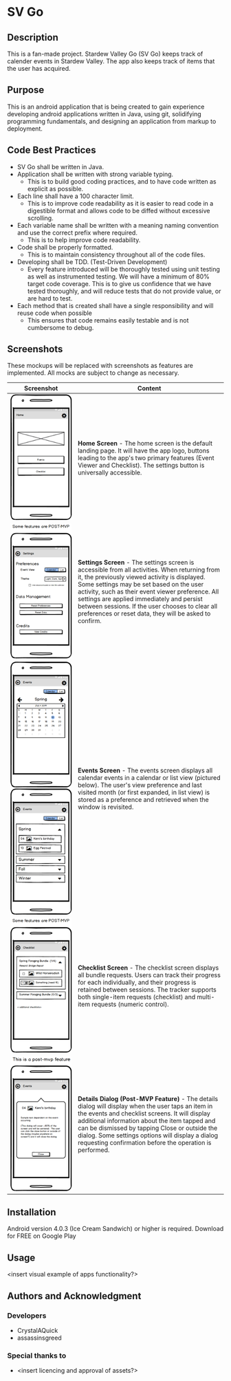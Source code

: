 # SV Go

## Description
This is a fan-made project.
Stardew Valley Go (SV Go) keeps track of calender events in Stardew Valley.
The app also keeps track of items that the user has acquired.

## Purpose
This is an android application that is being created to gain experience developing android
applications written in Java, using git, solidifying programming fundamentals, and designing
an application from markup to deployment.

## Code Best Practices
  * SV Go shall be written in Java.
  * Application shall be written with strong variable typing.
     * This is to build good coding practices, and to have code written as explicit as possible.
  * Each line shall have a 100 character limit.
     * This is to improve code readability as it is easier to read code in a digestible format and
     allows code to be diffed without excessive scrolling.
  * Each variable name shall be written with a meaning naming convention and use the correct prefix
  where required.
     * This is to help improve code readability.
  * Code shall be properly formatted.
     * This is to maintain consistency throughout all of the code files.
  * Developing shall be TDD. (Test-Driven Development)
     *  Every feature introduced will be thoroughly tested using unit testing as well as
     instrumented testing. We will have a minimum of 80% target code coverage. This is to give us
     confidence that we have tested thoroughly, and will reduce tests that do not provide value,
     or are hard to test.
  * Each method that is created shall have a single responsibility and will reuse code when possible
     * This ensures that code remains easily testable and is not cumbersome to debug.

## Screenshots
These mockups will be replaced with screenshots as features are implemented. All mocks are subject to change as necessary.

| Screenshot | Content |
| ---------- | ------- |
![Main Activity](/app/src/main/res/ui-mocks/MainActivity.png "Main Activity") | **Home Screen** - The home screen is the default landing page. It will have the app logo, buttons leading to the app's two primary features (Event Viewer and Checklist). The settings button is universally accessible.
![Settings Activity](/app/src/main/res/ui-mocks/Settings.png "Settings Activity") | **Settings Screen** - The settings screen is accessible from all activities. When returning from it, the previously viewed activity is displayed. Some settings may be set based on the user activity, such as their event viewer preference. All settings are applied immediately and persist between sessions. If the user chooses to clear all preferences or reset data, they will be asked to confirm.
![Events Screen Calendar](/app/src/main/res/ui-mocks/Events_CalendarView.png "Events Activity - Calendar View") ![Events Screen List](/app/src/main/res/ui-mocks/Events_ListView.png "Events Activity - List View") | **Events Screen** - The events screen displays all calendar events in a calendar or list view (pictured below). The user's view preference and last visited month (or first expanded, in list view) is stored as a preference and retrieved when the window is revisited.
![Checklist Screen](/app/src/main/res/ui-mocks/Checklist.png "Checklist Activity") | **Checklist Screen** - The checklist screen displays all bundle requests. Users can track their progress for each individually, and their progress is retained between sessions. The tracker supports both single-item requests (checklist) and multi-item requests (numeric control).
![Dialog](/app/src/main/res/ui-mocks/DetailsDialog.png "Details Dialog") | **Details Dialog (Post-MVP Feature)** - The details dialog will display when the user taps an item in the events and checklist screens. It will display additional information about the item tapped and can be dismissed by tapping Close or outside the dialog. Some settings options will display a dialog requesting confirmation before the operation is performed.

## Installation
Android version 4.0.3 (Ice Cream Sandwich) or higher is required.
Download for FREE on Google Play <insert link to app store>

## Usage
<insert visual example of apps functionality?>

## Authors and Acknowledgment
### **Developers**
  * CrystalAQuick
  * assassinsgreed
### **Special thanks to**
  * <insert licencing and approval of assets?>